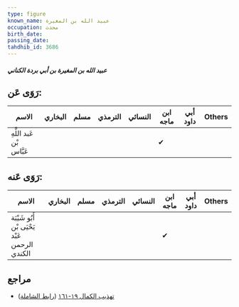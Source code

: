 ```yaml
---
type: figure
known_name: عبيد الله بن المغيرة
occupation: محدث
birth_date:
passing_date:
tahdhib_id: 3686
---
```

##### عبيد الله بن المغيرة بن أبي بردة الكناني

## رَوَى عَن:
| الاسم                    | البخاري | مسلم | الترمذي | النسائي | ابن ماجه | أبي داود | Others |
| ------------------------ | ------- | ---- | ------- | ------- | -------- | -------- | ------ |
| عَبد اللَّهِ بْن عَبَّاس |         |      |         |         | ✔        |          |        |
## رَوَى عَنه:
| الاسم                                         | البخاري | مسلم | الترمذي | النسائي | ابن ماجه | أبي داود | Others |
| --------------------------------------------- | ------- | ---- | ------- | ------- | -------- | -------- | ------ |
| أَبُو شَيْبَة يَحْيَى بْن عَبْد الرحمن الكندي |         |      |         |         | ✔        |          |        |
## مراجع
- [تهذيب الكمال ١٩-١٦١](obsidian://open?vault=Tahdhib-al-Kamal&file=Figures/٣٦٨٦-عبيد%20الله%20بن%20المغيرة%20بن%20أبي%20بردة%20الكناني) ([رابط الشاملة](https://shamela.ws/book/3722/9735))